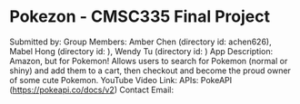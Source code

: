 # Pokezon - CMSC335 Final Project

Submitted by: 
Group Members: Amber Chen (directory id: achen626), Mabel Hong (directory id: ), Wendy Tu (directory id: )
App Description: Amazon, but for Pokemon! Allows users to search for Pokemon (normal or shiny) and add them to a cart, then checkout and become the proud owner of some cute Pokemon.
YouTube Video Link: 
APIs: PokeAPI (https://pokeapi.co/docs/v2)
Contact Email: 
        
